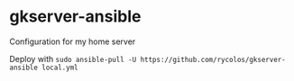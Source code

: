 # gkserver-ansible
Configuration for my home server

Deploy with `sudo ansible-pull -U https://github.com/rycolos/gkserver-ansible local.yml`
